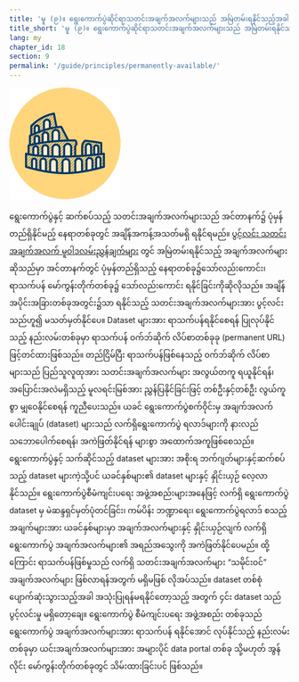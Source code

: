```yaml
---
title: 'မူ (၉)။ ရွေးကောက်ပွဲဆိုင်ရာသတင်းအချက်အလက်များသည် အမြဲတမ်းရနိုင်သည့်အခါ ပွင့်လင်းမြင်သာမှု ရှိသည် '
title_short: 'မူ (၉)။ ရွေးကောက်ပွဲဆိုင်ရာသတင်းအချက်အလက်များသည် အမြဲတမ်းရနိုင်သည့်အခါ ပွင့်လင်းမြင်သာမှု ရှိသည် '
lang: my
chapter_id: 18
section: 9
permalink: '/guide/principles/permanently-available/'
---
```


![Permanently available](/assets/images/inventory/principles/permanently-available.png)

ရွေးကောက်ပွဲနှင့် ဆက်စပ်သည့် သတင်းအချက်အလက်များသည် အင်တာနက်၌ ပုံမှန်တည်ရှိနိုင်မည့် နေရာတစ်ခုတွင် အချိန်အကန့်အသတ်မရှိ ရနိုင်ရမည်။ [ပွင့်လင်း သတင်းအချက်အလက် မူဝါဒလမ်းညွှန်ချက်များ](http://sunlightfoundation.com/opendataguidelines/#open-access) တွင် အမြဲတမ်းရနိုင်သည့် အချက်အလက်များဆိုသည်မှာ အင်တာနက်တွင် ပုံမှန်တည်ရှိသည့် နေရာတစ်ခု၌သော်လည်းကောင်း၊ ရာသက်ပန် မော်ကွန်းတိုက်တစ်ခု၌ သော်လည်းကောင်း ရနိုင်ခြင်းကိုဆိုလိုသည်။ အချိန်အပိုင်းအခြားတစ်ခုအတွင်း၌သာ ရနိုင်သည့် သတင်းအချက်အလက်များအား ပွင့်လင်း သည်ဟူ၍ မသတ်မှတ်နိုင်ပေ။ Dataset များအား ရာသက်ပန်ရနိုင်စေရန် ပြုလုပ်နိုင်သည့် နည်းလမ်းတစ်ခုမှာ ရာသက်ပန် ဝက်ဘ်ဆိုက် လိပ်စာတစ်ခုခု (permanent URL) ဖြင့်တင်ထားဖြစ်သည်။ တည်ငြိမ်ပြီး ရာသက်ပန်ဖြစ်နေသည့် ဝက်ဘ်ဆိုက် လိပ်စာများသည် ပြည်သူလူထုအား သတင်းအချက်အလက်များ အလွယ်တကူ ရယူနိုင်ရန်၊ အပြောင်းအလဲမရှိသည့် မူလရင်းမြစ်အား ညွှန်ပြနိုင်ခြင်းဖြင့် တစ်ဦးနှင့်တစ်ဦး လွယ်ကူစွာ မျှဝေနိုင်စေရန် ကူညီပေးသည်။ ယခင် ရွေးကောက်ပွဲစက်ဝိုင်းမှ အချက်အလက်ပေါင်းချုပ် (dataset) များသည် လက်ရှိရွေးကောက်ပွဲ ရလာဒ်များကို နားလည်သဘောပေါက်စေရန်၊ အကဲဖြတ်နိုင်ရန် များစွာ အထောက်အကူဖြစ်စေသည်။ ရွေးကောက်ပွဲနှင့် သက်ဆိုင်သည့် dataset များအား အစိုးရ ဘက်ဂျတ်များနှင့်ဆက်စပ်သည့် dataset များကဲ့သို့ပင် ယခင်နှစ်များ၏ dataset များနှင့် နှိုင်းယှဉ် လေ့လာနိုင်သည်။ ရွေးကောက်ပွဲစီမံကျင်းပရေး အဖွဲ့အစည်းများအနေဖြင့် လက်ရှိ ရွေးကောက်ပွဲ dataset မှ မဲဆန္ဒရှင်မှတ်ပုံတင်ခြင်း၊ ကမ်ပိန်း ဘဏ္ဍာရေး၊ ရွေးကောက်ပွဲရလာဒ် စသည့်အချက်များအား ယခင်နှစ်များမှာ အချက်အလက်များနှင့် နှိုင်းယှဉ်လျက် လက်ရှိရွေးကောက်ပွဲ အချက်အလက်များ၏ အရည်အသွေးကို အကဲဖြတ်နိုင်ပေမည်။ ထို့ကြောင်း ရာသက်ပန်ဖြစ်မှုသည် လက်ရှိ သတင်းအချက်အလက်များ “သမိုင်းဝင်” အချက်အလက်များ ဖြစ်လာရန်အတွက် မရှိမဖြစ် လိုအပ်သည်။ dataset တစ်စုံ ပျောက်ဆုံးသွားသည့်အခါ အသုံးပြုရန်မရနိုင်တော့သည့် အတွက် ၄င်း dataset သည် ပွင့်လင်းမှု မရှိတော့ချေ။ ရွေးကောက်ပွဲ စီမံကျင်းပရေး အဖွဲ့အစည်း တစ်ခုသည် ရွေးကောက်ပွဲ အချက်အလက်များအား ရာသက်ပန် ရနိုင်အောင် လုပ်နိုင်သည့် နည်းလမ်းတစ်ခုမှာ ယင်းအချက်အလက်များအား အများပိုင် data portal တစ်ခု သို့မဟုတ် အွန်လိုင်း မော်ကွန်းတိုက်တစ်ခုတွင် သိမ်းထားခြင်းပင် ဖြစ်သည်။
